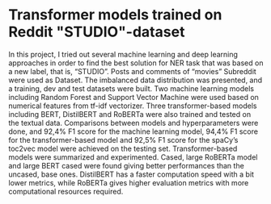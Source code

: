 # Transformer models trained on Reddit "STUDIO"-dataset
In this project, I tried out several machine learning and deep learning approaches in order to find the best solution for NER task that was based on a new label, that is, “STUDIO”. Posts and comments of “movies” Subreddit were used as Dataset. The imbalanced data distribution was presented, and a training, dev and test datasets were built. Two machine learning models including Random Forest and Support Vector Machine were used based on numerical features from tf-idf vectorizer. Three transformer-based models including BERT, DistilBERT and RoBERTa were also trained and tested on the textual data. Comparisons between models and hyperparameters were done, and 92,4% F1 score for the machine learning model, 94,4% F1 score for the transformer-based model and 92,5% F1 score for the spaCy’s toc2vec model were achieved on the testing set. Transformer-based models were summarized and experimented. Cased, large RoBERTa model and large BERT cased were found giving better performances than the uncased, base ones. DistilBERT has a faster computation speed with a bit lower metrics, while RoBERTa gives higher evaluation metrics with more computational resources required.
